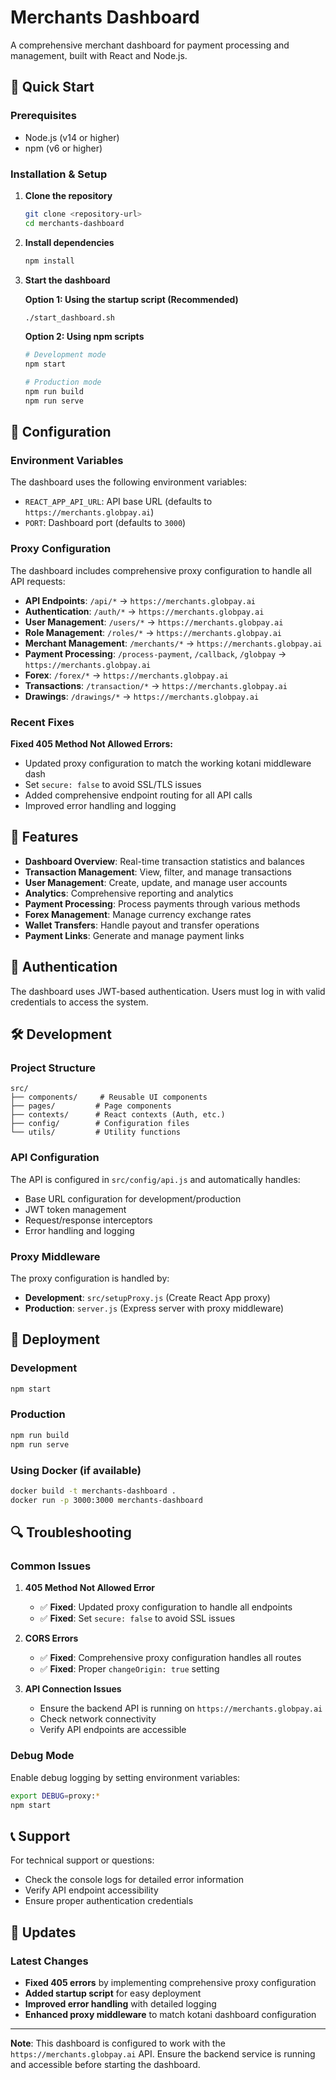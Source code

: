 # Merchants Dashboard

A comprehensive merchant dashboard for payment processing and management, built with React and Node.js.

## 🚀 Quick Start

### Prerequisites
- Node.js (v14 or higher)
- npm (v6 or higher)

### Installation & Setup

1. **Clone the repository**
   ```bash
   git clone <repository-url>
   cd merchants-dashboard
   ```

2. **Install dependencies**
   ```bash
   npm install
   ```

3. **Start the dashboard**
   
   **Option 1: Using the startup script (Recommended)**
   ```bash
   ./start_dashboard.sh
   ```
   
   **Option 2: Using npm scripts**
   ```bash
   # Development mode
   npm start
   
   # Production mode
   npm run build
   npm run serve
   ```

## 🔧 Configuration

### Environment Variables

The dashboard uses the following environment variables:

- `REACT_APP_API_URL`: API base URL (defaults to `https://merchants.globpay.ai`)
- `PORT`: Dashboard port (defaults to `3000`)

### Proxy Configuration

The dashboard includes comprehensive proxy configuration to handle all API requests:

- **API Endpoints**: `/api/*` → `https://merchants.globpay.ai`
- **Authentication**: `/auth/*` → `https://merchants.globpay.ai`
- **User Management**: `/users/*` → `https://merchants.globpay.ai`
- **Role Management**: `/roles/*` → `https://merchants.globpay.ai`
- **Merchant Management**: `/merchants/*` → `https://merchants.globpay.ai`
- **Payment Processing**: `/process-payment`, `/callback`, `/globpay` → `https://merchants.globpay.ai`
- **Forex**: `/forex/*` → `https://merchants.globpay.ai`
- **Transactions**: `/transaction/*` → `https://merchants.globpay.ai`
- **Drawings**: `/drawings/*` → `https://merchants.globpay.ai`

### Recent Fixes

**Fixed 405 Method Not Allowed Errors:**
- Updated proxy configuration to match the working kotani middleware dash
- Set `secure: false` to avoid SSL/TLS issues
- Added comprehensive endpoint routing for all API calls
- Improved error handling and logging

## 📱 Features

- **Dashboard Overview**: Real-time transaction statistics and balances
- **Transaction Management**: View, filter, and manage transactions
- **User Management**: Create, update, and manage user accounts
- **Analytics**: Comprehensive reporting and analytics
- **Payment Processing**: Process payments through various methods
- **Forex Management**: Manage currency exchange rates
- **Wallet Transfers**: Handle payout and transfer operations
- **Payment Links**: Generate and manage payment links

## 🔐 Authentication

The dashboard uses JWT-based authentication. Users must log in with valid credentials to access the system.

## 🛠️ Development

### Project Structure
```
src/
├── components/     # Reusable UI components
├── pages/         # Page components
├── contexts/      # React contexts (Auth, etc.)
├── config/        # Configuration files
└── utils/         # Utility functions
```

### API Configuration

The API is configured in `src/config/api.js` and automatically handles:
- Base URL configuration for development/production
- JWT token management
- Request/response interceptors
- Error handling and logging

### Proxy Middleware

The proxy configuration is handled by:
- **Development**: `src/setupProxy.js` (Create React App proxy)
- **Production**: `server.js` (Express server with proxy middleware)

## 🚀 Deployment

### Development
```bash
npm start
```

### Production
```bash
npm run build
npm run serve
```

### Using Docker (if available)
```bash
docker build -t merchants-dashboard .
docker run -p 3000:3000 merchants-dashboard
```

## 🔍 Troubleshooting

### Common Issues

1. **405 Method Not Allowed Error**
   - ✅ **Fixed**: Updated proxy configuration to handle all endpoints
   - ✅ **Fixed**: Set `secure: false` to avoid SSL issues

2. **CORS Errors**
   - ✅ **Fixed**: Comprehensive proxy configuration handles all routes
   - ✅ **Fixed**: Proper `changeOrigin: true` setting

3. **API Connection Issues**
   - Ensure the backend API is running on `https://merchants.globpay.ai`
   - Check network connectivity
   - Verify API endpoints are accessible

### Debug Mode

Enable debug logging by setting environment variables:
```bash
export DEBUG=proxy:*
npm start
```

## 📞 Support

For technical support or questions:
- Check the console logs for detailed error information
- Verify API endpoint accessibility
- Ensure proper authentication credentials

## 🔄 Updates

### Latest Changes
- **Fixed 405 errors** by implementing comprehensive proxy configuration
- **Added startup script** for easy deployment
- **Improved error handling** with detailed logging
- **Enhanced proxy middleware** to match kotani dashboard configuration

---

**Note**: This dashboard is configured to work with the `https://merchants.globpay.ai` API. Ensure the backend service is running and accessible before starting the dashboard. 